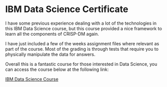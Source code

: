 # IBM Data Science Certificate

I have some previous experience dealing with a lot of the technologies in this IBM Data Science course, but this course provided a nice framework to learn all the components of CRISP-DM again. 

I have just included a few of the weeks assignment files where relevant as part of the course. Most of the grading is through tests that require you to physically manipulate the data for answers. 

Overall this is a fantastic course for those interested in Data Science, you can access the course below at the following link: 

[IBM Data Science Course](https://www.coursera.org/professional-certificates/ibm-data-science)
